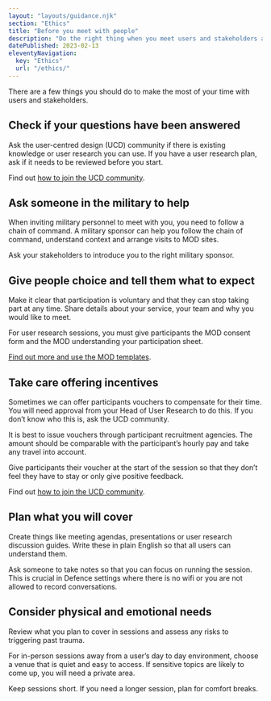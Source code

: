 ```yaml
---
layout: "layouts/guidance.njk"
section: "Ethics"
title: "Before you meet with people"
description: "Do the right thing when you meet users and stakeholders across Defence, and keep your team safe."
datePublished: 2023-02-13
eleventyNavigation:
  key: "Ethics"
  url: "/ethics/"
---
```


There are a few things you should do to make the most of your time with users and stakeholders.

## Check if your questions have been answered 

Ask the user-centred design (UCD) community if there is existing knowledge or user research you can use. If you have a user research plan, ask if it needs to be reviewed before you start.

Find out [how to join the UCD community](/your-community/user-centred-design/).

## Ask someone in the military to help

When inviting military personnel to meet with you, you need to follow a chain of command. A military sponsor can help you follow the chain of command, understand context and arrange visits to MOD sites.

Ask your stakeholders to introduce you to the right military sponsor.

## Give people choice and tell them what to expect

Make it clear that participation is voluntary and that they can stop taking part at any time. Share details about your service, your team and why you would like to meet. 

For user research sessions, you must give participants the MOD consent form and the MOD understanding your participation sheet. 

[Find out more and use the MOD templates](/user-research/collecting-data-from-participants/).

## Take care offering incentives

Sometimes we can offer participants vouchers to compensate for their time. You will need approval from your Head of User Research to do this. If you don’t know who this is, ask the UCD community.

It is best to issue vouchers through participant recruitment agencies. The amount should be comparable with the participant’s hourly pay and take any travel into account. 

Give participants their voucher at the start of the session so that they don’t feel they have to stay or only give positive feedback.

Find out [how to join the UCD community](/your-community/user-centred-design/).

## Plan what you will cover

Create things like meeting agendas, presentations or user research discussion guides. Write these in plain English so that all users can understand them.

Ask someone to take notes so that you can focus on running the session. This is crucial in Defence settings where there is no wifi or you are not allowed to record conversations.

## Consider physical and emotional needs 

Review what you plan to cover in sessions and assess any risks to triggering past trauma.

For in-person sessions away from a user’s day to day environment, choose a venue that is quiet and easy to access. If sensitive topics are likely to come up, you will need a private area. 

Keep sessions short. If you need a longer session, plan for comfort breaks.
